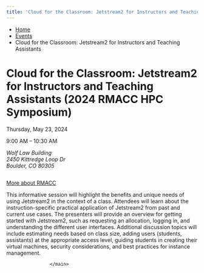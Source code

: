 ```yaml
---
title: 'Cloud for the Classroom: Jetstream2 for Instructors and Teaching Assistants: Events: Jetstream2: Indiana University'
---
```


<main class="wide no-section-nav"><div class="content-top"><div class="section breadcrumbs"><div class="row"><div class="layout"><ul itemscope="itemscope" itemtype="http://schema.org/BreadcrumbList"><li itemprop="itemListElement" itemscope="itemscope" itemtype="http://schema.org/ListItem"><a href="../index.html" itemprop="item"><span itemprop="name">Home</span></a><meta content="1" itemprop="position"/></li><li itemprop="itemListElement" itemscope="itemscope" itemtype="http://schema.org/ListItem"><a href="index.html" itemprop="item"><span itemprop="name">Events</span></a><meta content="2" itemprop="position"/></li><li class="current" itemprop="itemListElement" itemscope="itemscope" itemtype="http://schema.org/ListItem"><span itemprop="name">Cloud for the Classroom: Jetstream2 for Instructors and Teaching Assistants</span><meta content="3" itemprop="position"/></li></ul></div></div></div></div><div id="main-content"><div class="collapsed bg-none section" id="content"><div class="row"><div class="layout"><div class="detail-meta" itemscope="itemscope" itemtype="http://schema.org/Event"><h1 class="no-margin h2" itemprop="name">Cloud for the Classroom: Jetstream2 for Instructors and Teaching Assistants (2024 RMACC HPC Symposium)</h1><p class="meta date">Thursday, May 23, 2024</p><p class="meta time"><span content="2024-05-23T09:00" itemprop="startDate">9:00 AM</span> – <span content="2024-05-23T10:30" itemprop="endDate">10:30 AM</span></p><div class="detail"><address itemprop="address" itemscope="itemscope" itemtype="http://schema.org/PostalAddress"><span itemprop="streetAddress">Wolf Law Building<br/>2450 Kittredge Loop Dr<br/></span><span itemprop="addressLocality">Boulder, </span><span itemprop="addressRegion">CO </span><span itemprop="postalCode">80305</span></address></div></div><!-- /.detail-meta --><div class="one-third float-right"><div class="detail-media"><figure class="media" itemscope="itemscope" itemtype="http://schema.org/ImageObject"><img alt="" src="../images/cropped-rmacc-transparent-logo.png"/><figcaption itemprop="caption"></figcaption></figure></div><!-- /.detail-media --></div><div class="text"><p><a class="button" href="https://rmacc.org/trainings-and-events">More about RMACC</a></p><p style="font-weight: 400;"><span>This informative session will highlight the benefits and unique needs of using Jetstream2 in the context of a class. Attendees will learn about the instruction-specific practical application of Jetstream2 from past and current use cases. The presenters will provide an overview for getting started with Jetstream2, such as requesting an allocation, logging in, and understanding the different user interfaces. Additional discussion topics will include estimating needs based on class size, adding users (students, assistants) at the appropriate access level, guiding students in creating their virtual machines, security considerations, and best practices for instance management.</span></p></div></div><!-- /.layout --></div></div></div>
                                
          
    
                    
        
    
            
                    </main>

